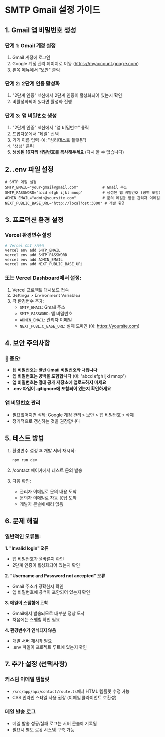 # SMTP Gmail 설정 가이드

## 1. Gmail 앱 비밀번호 생성

### 단계 1: Gmail 계정 설정
1. Gmail 계정에 로그인
2. Google 계정 관리 페이지로 이동 (https://myaccount.google.com)
3. 왼쪽 메뉴에서 "보안" 클릭

### 단계 2: 2단계 인증 활성화
1. "2단계 인증" 섹션에서 2단계 인증이 활성화되어 있는지 확인
2. 비활성화되어 있다면 활성화 진행

### 단계 3: 앱 비밀번호 생성
1. "2단계 인증" 섹션에서 "앱 비밀번호" 클릭
2. 드롭다운에서 "메일" 선택
3. 기기 이름 입력 (예: "심리테스트 플랫폼")
4. "생성" 클릭
5. **생성된 16자리 비밀번호를 복사해두세요** (다시 볼 수 없습니다)

## 2. .env 파일 설정

```env
# SMTP 메일 설정
SMTP_EMAIL="your-gmail@gmail.com"           # Gmail 주소
SMTP_PASSWORD="abcd efgh ijkl mnop"         # 생성된 앱 비밀번호 (공백 포함)
ADMIN_EMAIL="admin@yoursite.com"            # 문의 메일을 받을 관리자 이메일
NEXT_PUBLIC_BASE_URL="http://localhost:3000" # 개발 환경
```

## 3. 프로덕션 환경 설정

### Vercel 환경변수 설정
```bash
# Vercel CLI 사용시
vercel env add SMTP_EMAIL
vercel env add SMTP_PASSWORD
vercel env add ADMIN_EMAIL
vercel env add NEXT_PUBLIC_BASE_URL
```

### 또는 Vercel Dashboard에서 설정:
1. Vercel 프로젝트 대시보드 접속
2. Settings > Environment Variables
3. 각 환경변수 추가:
   - `SMTP_EMAIL`: Gmail 주소
   - `SMTP_PASSWORD`: 앱 비밀번호
   - `ADMIN_EMAIL`: 관리자 이메일
   - `NEXT_PUBLIC_BASE_URL`: 실제 도메인 (예: https://yoursite.com)

## 4. 보안 주의사항

### 📌 중요!
- **앱 비밀번호는 일반 Gmail 비밀번호와 다릅니다**
- **앱 비밀번호는 공백을 포함합니다** (예: "abcd efgh ijkl mnop")
- **앱 비밀번호는 절대 공개 저장소에 업로드하지 마세요**
- **.env 파일이 .gitignore에 포함되어 있는지 확인하세요**

### 앱 비밀번호 관리
- 필요없어지면 삭제: Google 계정 관리 > 보안 > 앱 비밀번호 > 삭제
- 정기적으로 갱신하는 것을 권장합니다

## 5. 테스트 방법

1. 환경변수 설정 후 개발 서버 재시작:
   ```bash
   npm run dev
   ```

2. /contact 페이지에서 테스트 문의 발송

3. 다음 확인:
   - 관리자 이메일로 문의 내용 도착
   - 문의자 이메일로 자동 응답 도착
   - 개발자 콘솔에 에러 없음

## 6. 문제 해결

### 일반적인 오류들:

**1. "Invalid login" 오류**
- 앱 비밀번호가 올바른지 확인
- 2단계 인증이 활성화되어 있는지 확인

**2. "Username and Password not accepted" 오류**
- Gmail 주소가 정확한지 확인
- 앱 비밀번호에 공백이 포함되어 있는지 확인

**3. 메일이 스팸함에 도착**
- Gmail에서 발송되므로 대부분 정상 도착
- 처음에는 스팸함 확인 필요

**4. 환경변수가 인식되지 않음**
- 개발 서버 재시작 필요
- .env 파일이 프로젝트 루트에 있는지 확인

## 7. 추가 설정 (선택사항)

### 커스텀 이메일 템플릿
- `/src/app/api/contact/route.ts`에서 HTML 템플릿 수정 가능
- CSS 인라인 스타일 사용 권장 (이메일 클라이언트 호환성)

### 메일 발송 로그
- 메일 발송 성공/실패 로그는 서버 콘솔에 기록됨
- 필요시 별도 로깅 시스템 구축 가능